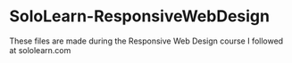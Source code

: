 # SoloLearn-ResponsiveWebDesign
These files are made during the Responsive Web Design course I followed at sololearn.com
